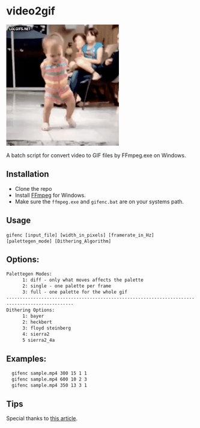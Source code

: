 # video2gif

![sample gif file generated](sample.gif)

A batch script for convert video to GIF files by FFmpeg.exe on Windows.

## Installation
* Clone the repo
* Install [FFmpeg](http://ffmpeg.zeranoe.com/builds/) for Windows.
* Make sure the `ffmpeg.exe` and `gifenc.bat` are on your systems path.

## Usage
```
gifenc [input_file] [width_in_pixels] [framerate_in_Hz] [palettegen_mode] [Dithering_Algorithm]
```

## Options:
```
Palettegen Modes:
      1: diff - only what moves affects the palette
      2: single - one palette per frame
      3: full - one palette for the whole gif
-----------------------------------------------------------------------------------------------
Dithering Options:
      1: bayer
      2: heckbert
      3: floyd steinberg
      4: sierra2
      5 sierra2_4a
```

## Examples:
```
  gifenc sample.mp4 300 15 1 1
  gifenc sample.mp4 600 10 2 3
  gifenc sample.mp4 350 13 3 1

```

## Tips
Special thanks to [this article](http://blog.pkh.me/p/21-high-quality-gif-with-ffmpeg.html).
